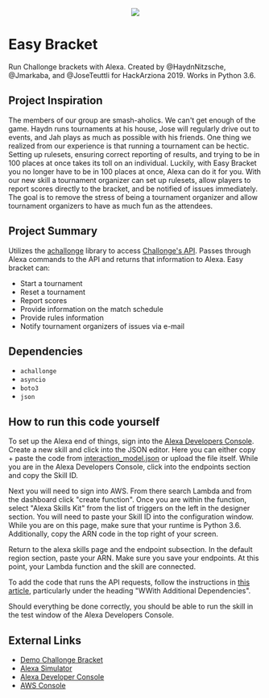 <p align="center"><img src ="https://github.com/HaydnNitzsche/Easy_Bracket/blob/master/logos/EasyBracketSmall.png?raw=true" /></p>

# Easy Bracket
Run Challonge brackets with Alexa. Created by @HaydnNitzsche, @Jmarkaba, and @JoseTeuttli for HackArziona 2019. Works in Python 3.6.

## Project Inspiration
The members of our group are smash-aholics. We can't get enough of the game. Haydn runs tournaments at his house, Jose will regularly drive out to events, and Jah plays as much as possible with his friends. One thing we realized from our experience is that running a tournament can be hectic. Setting up rulesets, ensuring correct reporting of results, and trying to be in 100 places at once takes its toll on an individual. Luckily, with Easy Bracket you no longer have to be in 100 places at once, Alexa can do it for you. With our new skill a tournament organizer can set up rulesets, allow players to report scores directly to the bracket, and be notified of issues immediately. The goal is to remove the stress of being a tournament organizer and allow tournament organizers to have as much fun as the attendees.

## Project Summary
Utilizes the [achallonge](https://github.com/fp12/achallonge) library to access [Challonge's API](https://api.challonge.com/v1). Passes through Alexa commands to the API and returns that information to Alexa. Easy bracket can:
 - Start a tournament
 - Reset a tournament
 - Report scores
 - Provide information on the match schedule
 - Provide rules information
 - Notify tournament organizers of issues via e-mail

## Dependencies
- `achallonge`
- `asyncio`
- `boto3`
- `json`

## How to run this code yourself
To set up the Alexa end of things, sign into the [Alexa Developers Console](https://developer.amazon.com/alexa/console/ask). Create a new skill and click into the JSON editor. Here you can either copy + paste the code from [interaction_model.json](https://github.com/HaydnNitzsche/Easy_Bracket/blob/master/interaction_model.json) or upload the file itself. While you are in the Alexa Developers Console, click into the endpoints section and copy the Skill ID.

Next you will need to sign into AWS. From there search Lambda and from the dashboard click "create function". Once you are within the function, select "Alexa Skills Kit" from the list of triggers on the left in the designer section. You will need to paste your Skill ID into the configuration window. While you are on this page, make sure that your runtime is Python 3.6. Additionally, copy the ARN code in the top right of your screen.

Return to the alexa skills page and the endpoint subsection. In the default region section, paste your ARN. Make sure you save your endpoints. At this point, your Lambda function and the skill are connected.

To add the code that runs the API requests, follow the instructions in [this article](https://docs.aws.amazon.com/lambda/latest/dg/lambda-python-how-to-create-deployment-package.html#python-package-dependencies), particularly under the heading "WWith Additional Dependencies".

Should everything be done correctly, you should be able to run the skill in the test window of the Alexa Developers Console.

## External Links
- [Demo Challonge Bracket](https://challonge.com/HackAZ)
- [Alexa Simulator](https://echosim.io/welcome)
- [Alexa Developer Console](https://developer.amazon.com/alexa/console/ask)
- [AWS Console](https://console.aws.amazon.com/console/home)
